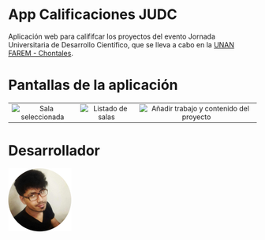 # App Calificaciones JUDC
Aplicación web para calififcar los proyectos del evento Jornada Universitaria de Desarrollo Científico, que se lleva a cabo en la [UNAN FAREM - Chontales](http://chontales.unan.edu.ni).

# Pantallas de la aplicación
| | | |
|:-------------------------:|:-------------------------:|:-------------------------:|
|  <img width="1604" alt="Sala seleccionada" src="https://raw.githubusercontent.com/soymichelt/app.judc/master/screenshots/sala.jpg" />  |  <img width="1604" alt="Listado de salas" src="https://raw.githubusercontent.com/soymichelt/app.judc/master/screenshots/salas.jpg" />  |  <img width="1604" alt="Añadir trabajo y contenido del proyecto" src="https://raw.githubusercontent.com/soymichelt/app.judc/master/screenshots/agregar-trabajo.jpg" />  |  <img width="1604" alt="Calificar proyecto" src="https://raw.githubusercontent.com/soymichelt/app.judc/master/screenshots/calificar.jpg" />  |  <img width="1604" alt="Inscribir proyecto" src="https://raw.githubusercontent.com/soymichelt/app.judc/master/screenshots/inscripcion.jpg" />  |  <img width="1604" alt="Iniciar Sesión" src="https://raw.githubusercontent.com/soymichelt/app.judc/master/screenshots/login.jpg" />  |

# Desarrollador
[<img width="128" alt="Ing. Michel Roberto Traña Tablada" src="https://raw.githubusercontent.com/soymichelt/cv-cdn/master/images/perfil.png" />](http://soymichel.com)